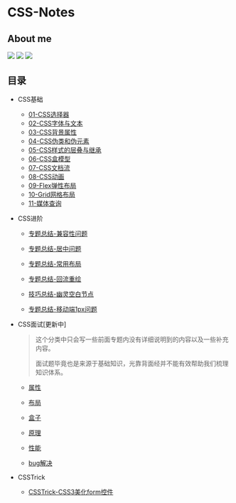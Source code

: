 # CSS-Notes

## About me

[![](https://badgen.net/badge/blog/檐上有月☽/?icon=sourcegraph&color=FFC83D)](https://rodrick.cn) [![](https://badgen.net/badge/github/Rodrick278/?icon=github&color=blue&label)](https://github.com/rodrick278/) [![](https://badgen.net/badge/yuque/yuque/?icon=telegram&color=34CE7B&label)](https://www.yuque.com/rodrick-miz0p)

## 目录

- CSS基础
  - [01-CSS选择器](01-CSS基础/01-CSS选择器.md)
  - [02-CSS字体与文本](01-CSS基础/02-CSS字体与文本.md)
  - [03-CSS背景属性](01-CSS基础/03-CSS背景属性.md)
  - [04-CSS伪类和伪元素](01-CSS基础/04-CSS伪类和伪元素.md)
  - [05-CSS样式的层叠与继承](01-CSS基础/05-CSS样式的层叠与继承.md)
  - [06-CSS盒模型](01-CSS基础/06-CSS盒模型.md)
  - [07-CSS文档流](01-CSS基础/07-CSS文档流.md)
  - [08-CSS动画](01-CSS基础/08-CSS动画.md)
  - [09-Flex弹性布局](01-CSS基础/09-Flex弹性布局.md)
  - [10-Grid网格布局](01-CSS基础/10-Grid网格布局.md)
  - [11-媒体查询](01-CSS基础/11-媒体查询.md)
  
- CSS进阶
  - [专题总结-兼容性问题](02-CSS进阶/专题总结-兼容性问题.md)
  
  - [专题总结-居中问题](02-CSS进阶/专题总结-居中问题.md)
  
  - [专题总结-常用布局](02-CSS进阶/专题总结-常用布局.md)
  
  - [专题总结-回流重绘](02-CSS进阶/专题总结-回流重绘.md)
  
  - [技巧总结-幽灵空白节点](02-CSS进阶/技巧总结-幽灵空白节点.md)
  
  - [专题总结-移动端1px问题](02-CSS进阶/专题总结-移动端1px问题.md)
  
- CSS面试[更新中]
  > 这个分类中只会写一些前面专题内没有详细说明到的内容以及一些补充内容。
  >
  > 面试题毕竟也是来源于基础知识，光靠背面经并不能有效帮助我们梳理知识体系。
  
  - [属性](03-CSS面试/属性.md)
  
  - [布局](03-CSS面试/布局.md)
  
  - [盒子](03-CSS面试/盒子.md)
  
  - [原理](03-CSS面试/原理.md)
  
  - [性能](03-CSS面试/性能.md)
  
  - [bug解决](03-CSS面试/bug解决.md)
  
- CSSTrick

  - [CSSTrick-CSS3美化form控件](04-CSSTrick/CSSTrick-CSS3美化form控件.md)

  

